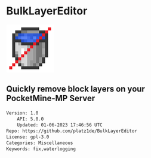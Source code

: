 # BulkLayerEditor
<img src="https://raw.githubusercontent.com/platz1de/BulkLayerEditor/7deee6dee61d44c1a51fafaf8bc536a46501269e/icon.png" width="128" height="128" />

## Quickly remove block layers on your PocketMine-MP Server
```properties
Version: 1.0
    API: 5.0.0
    Updated: 01-06-2023 17:46:56 UTC
Repo: https://github.com/platz1de/BulkLayerEditor
License: gpl-3.0
Categories: Miscellaneous
Keywords: fix,waterlogging
```
